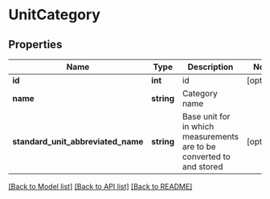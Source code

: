# UnitCategory

## Properties
Name | Type | Description | Notes
------------ | ------------- | ------------- | -------------
**id** | **int** | id | [optional] 
**name** | **string** | Category name | 
**standard_unit_abbreviated_name** | **string** | Base unit for in which measurements are to be converted to and stored | [optional] 

[[Back to Model list]](../README.md#documentation-for-models) [[Back to API list]](../README.md#documentation-for-api-endpoints) [[Back to README]](../README.md)


